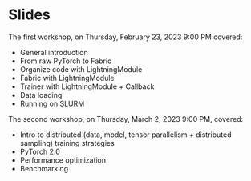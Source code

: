 # Slides

The first workshop, on Thursday, February 23, 2023 9:00 PM covered:
- General introduction
- From raw PyTorch to Fabric
- Organize code with LightningModule
- Fabric with LightningModule
- Trainer with LightningModule + Callback
- Data loading
- Running on SLURM

The second workshop, on Thursday, March 2, 2023 9:00 PM, covered:
- Intro to distributed (data, model, tensor parallelism + distributed sampling) training strategies
- PyTorch 2.0
- Performance optimization
- Benchmarking
